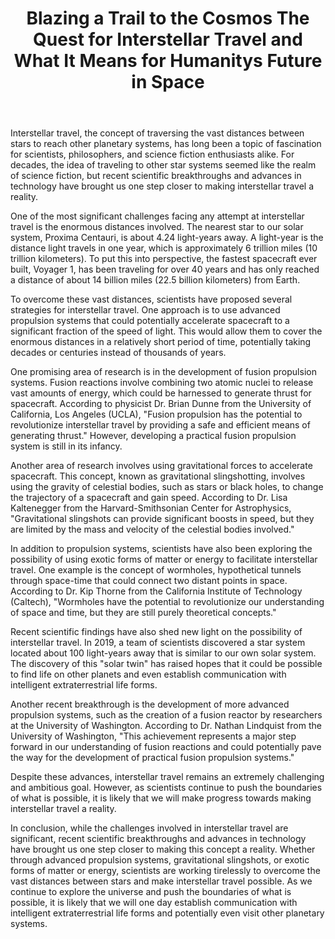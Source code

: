 ﻿---
title: "Blazing a Trail to the Cosmos The Quest for Interstellar Travel and What It Means for Humanitys Future in Space"
description: "Explore the mysteries of the cosmos with cutting-edge space science discoveries, astronomical breakthroughs, and the latest research in space exploration."
pubDate: 2025-07-01
category: "space"
tags: []
image: "/assets/blog-placeholder-1.svg"
---

Interstellar travel, the concept of traversing the vast distances between stars to reach other planetary systems, has long been a topic of fascination for scientists, philosophers, and science fiction enthusiasts alike. For decades, the idea of traveling to other star systems seemed like the realm of science fiction, but recent scientific breakthroughs and advances in technology have brought us one step closer to making interstellar travel a reality.

One of the most significant challenges facing any attempt at interstellar travel is the enormous distances involved. The nearest star to our solar system, Proxima Centauri, is about 4.24 light-years away. A light-year is the distance light travels in one year, which is approximately 6 trillion miles (10 trillion kilometers). To put this into perspective, the fastest spacecraft ever built, Voyager 1, has been traveling for over 40 years and has only reached a distance of about 14 billion miles (22.5 billion kilometers) from Earth.

To overcome these vast distances, scientists have proposed several strategies for interstellar travel. One approach is to use advanced propulsion systems that could potentially accelerate spacecraft to a significant fraction of the speed of light. This would allow them to cover the enormous distances in a relatively short period of time, potentially taking decades or centuries instead of thousands of years.

One promising area of research is in the development of fusion propulsion systems. Fusion reactions involve combining two atomic nuclei to release vast amounts of energy, which could be harnessed to generate thrust for spacecraft. According to physicist Dr. Brian Dunne from the University of California, Los Angeles (UCLA), "Fusion propulsion has the potential to revolutionize interstellar travel by providing a safe and efficient means of generating thrust." However, developing a practical fusion propulsion system is still in its infancy.

Another area of research involves using gravitational forces to accelerate spacecraft. This concept, known as gravitational slingshotting, involves using the gravity of celestial bodies, such as stars or black holes, to change the trajectory of a spacecraft and gain speed. According to Dr. Lisa Kaltenegger from the Harvard-Smithsonian Center for Astrophysics, "Gravitational slingshots can provide significant boosts in speed, but they are limited by the mass and velocity of the celestial bodies involved."

In addition to propulsion systems, scientists have also been exploring the possibility of using exotic forms of matter or energy to facilitate interstellar travel. One example is the concept of wormholes, hypothetical tunnels through space-time that could connect two distant points in space. According to Dr. Kip Thorne from the California Institute of Technology (Caltech), "Wormholes have the potential to revolutionize our understanding of space and time, but they are still purely theoretical concepts."

Recent scientific findings have also shed new light on the possibility of interstellar travel. In 2019, a team of scientists discovered a star system located about 100 light-years away that is similar to our own solar system. The discovery of this "solar twin" has raised hopes that it could be possible to find life on other planets and even establish communication with intelligent extraterrestrial life forms.

Another recent breakthrough is the development of more advanced propulsion systems, such as the creation of a fusion reactor by researchers at the University of Washington. According to Dr. Nathan Lindquist from the University of Washington, "This achievement represents a major step forward in our understanding of fusion reactions and could potentially pave the way for the development of practical fusion propulsion systems."

Despite these advances, interstellar travel remains an extremely challenging and ambitious goal. However, as scientists continue to push the boundaries of what is possible, it is likely that we will make progress towards making interstellar travel a reality.

In conclusion, while the challenges involved in interstellar travel are significant, recent scientific breakthroughs and advances in technology have brought us one step closer to making this concept a reality. Whether through advanced propulsion systems, gravitational slingshots, or exotic forms of matter or energy, scientists are working tirelessly to overcome the vast distances between stars and make interstellar travel possible. As we continue to explore the universe and push the boundaries of what is possible, it is likely that we will one day establish communication with intelligent extraterrestrial life forms and potentially even visit other planetary systems.
